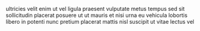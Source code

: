 ultricies velit enim ut vel ligula praesent vulputate metus tempus sed sit
sollicitudin placerat posuere ut ut mauris et nisi urna eu vehicula lobortis
libero in potenti nunc pretium placerat mattis nisl suscipit ut vitae lectus
vel